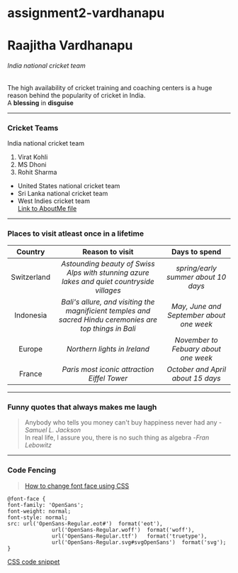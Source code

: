 # assignment2-vardhanapu
# Raajitha Vardhanapu
###### India national cricket team
The high availability of cricket training and coaching centers is a huge reason behind the popularity of cricket in India. <br>
A **blessing** in **disguise** 

---

### Cricket Teams 

India national cricket team
1. Virat Kohli
2. MS Dhoni
3. Rohit Sharma

* United States national cricket team
* Sri Lanka national cricket team
* West Indies cricket team <br>
[Link to AboutMe file](AboutMe.md)
---

### Places to visit atleast once in a lifetime

| Country | Reason to visit | Days to spend |
| :---:         | :---:                 |:---:               |
| Switzerland | *Astounding beauty of Swiss Alps with stunning azure lakes and quiet countryside villages* | *spring/early summer about 10 days* |
| Indonesia | *Bali's allure, and visiting the magnificient temples and sacred Hindu ceremonies are top things in Bali* | *May, June and September about one week* |
| Europe| *Northern lights in Ireland* | *November to Febuary about one week* |
| France | *Paris most iconic attraction Eiffel Tower* | *October and April about 15 days* |

---

### Funny quotes that always makes me laugh 

> Anybody who tells you money can't buy happiness never had any -*Samuel L. Jackson* <br>
> In real life, I assure you, there is no such thing as algebra -*Fran Lebowitz*

---

### Code Fencing 

> [How to change font face using CSS](https://stackoverflow.com/questions/43277265/how-to-change-font-face)

```
@font-face { 
font-family: 'OpenSans'; 
font-weight: normal;
font-style: normal;
src: url('OpenSans-Regular.eot#')  format('eot'),
              url('OpenSans-Regular.woff')  format('woff'),
              url('OpenSans-Regular.ttf')   format('truetype'),
              url('OpenSans-Regular.svg#svgOpenSans')  format('svg'); 
}

```
[CSS code snippet](https://css-tricks.com/snippets/css/using-font-face-in-css/)





